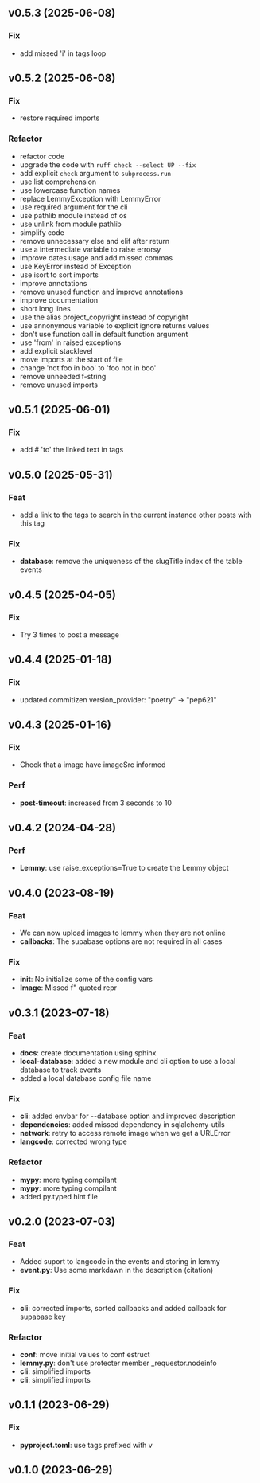 ## v0.5.3 (2025-06-08)

### Fix

- add missed 'i' in tags loop

## v0.5.2 (2025-06-08)

### Fix

- restore required imports

### Refactor

- refactor code
- upgrade the code with `ruff check --select UP --fix`
- add explicit `check` argument to `subprocess.run`
- use list comprehension
- use lowercase function names
- replace LemmyException with LemmyError
- use required argument for the cli
- use pathlib module instead of os
- use unlink from module pathlib
- simplify code
- remove unnecessary else and elif after return
- use a intermediate variable to raise errorsy
- improve dates usage and add missed commas
- use KeyError instead of Exception
- use isort to sort imports
- improve annotations
- remove unused function and improve annotations
- improve documentation
- short long lines
- use the alias project_copyright instead of copyright
- use annonymous variable to explicit ignore returns values
- don't use function call in default function argument
- use 'from' in raised exceptions
- add explicit stacklevel
- move imports at the start of file
- change 'not foo in boo' to 'foo not in boo'
- remove unneeded f-string
- remove unused imports

## v0.5.1 (2025-06-01)

### Fix

- add # 'to' the linked text in tags

## v0.5.0 (2025-05-31)

### Feat

- add a link to the tags to search in the current instance other posts with this tag

### Fix

- **database**: remove the uniqueness of the slugTitle index of the table events

## v0.4.5 (2025-04-05)

### Fix

- Try 3 times to post a message

## v0.4.4 (2025-01-18)

### Fix

- updated commitizen version_provider: "poetry" -> "pep621"

## v0.4.3 (2025-01-16)

### Fix

- Check that a image have imageSrc informed

### Perf

- **post-timeout**: increased from 3 seconds to 10

## v0.4.2 (2024-04-28)

### Perf

- **Lemmy**: use raise_exceptions=True to create the Lemmy object

## v0.4.0 (2023-08-19)

### Feat

- We can now upload images to lemmy when they are not online
- **callbacks**: The supabase options are not required in all cases

### Fix

- **__init__**: No initialize some of the config vars
- **Image**: Missed f" quoted repr

## v0.3.1 (2023-07-18)

### Feat

- **docs**: create documentation using sphinx
- **local-database**: added a new module and cli option to use a local database to track events
- added a local database config file name

### Fix

- **cli**: added envbar for --database option and improved description
- **dependencies**: added missed dependency in sqlalchemy-utils
- **network**: retry to access remote image when we get a URLError
- **langcode**: corrected wrong type

### Refactor

- **mypy**: more typing compilant
- **mypy**: more typing compilant
- added py.typed hint file

## v0.2.0 (2023-07-03)

### Feat

- Added suport to langcode in the events and storing in lemmy
- **event.py**: Use some markdawn in the description (citation)

### Fix

- **cli**: corrected imports, sorted callbacks and added callback for supabase key

### Refactor

- **conf**: move initial values to conf estruct
- **lemmy.py**: don't use protecter member _requestor.nodeinfo
- **cli**: simplified imports
- **cli**: simplified imports

## v0.1.1 (2023-06-29)

### Fix

- **pyproject.toml**: use tags prefixed with v

## v0.1.0 (2023-06-29)
